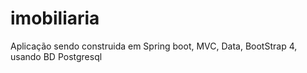 # imobiliaria
Aplicação sendo construida em Spring boot, MVC, Data, BootStrap 4, usando BD Postgresql
